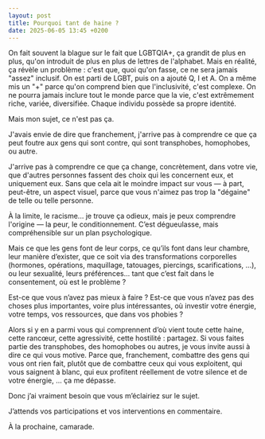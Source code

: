 ```yaml
---
layout: post
title: Pourquoi tant de haine ?
date: 2025-06-05 13:45 +0200
---
```


On fait souvent la blague sur le fait que LGBTQIA+, ça grandit de plus en plus, qu'on introduit de plus en plus de lettres de l'alphabet. Mais en réalité, ça révèle un problème : c'est que, quoi qu'on fasse, ce ne sera jamais "assez" inclusif. On est parti de LGBT, puis on a ajouté Q, I et A. On a même mis un "+" parce qu'on comprend bien que l'inclusivité, c'est complexe. On ne pourra jamais inclure tout le monde parce que la vie, c'est extrêmement riche, variée, diversifiée. Chaque individu possède sa propre identité.

Mais mon sujet, ce n'est pas ça.

J'avais envie de dire que franchement, j'arrive pas à comprendre ce que ça peut foutre aux gens qui sont contre, qui sont transphobes, homophobes, ou autre.

J'arrive pas à comprendre ce que ça change, concrètement, dans votre vie, que d'autres personnes fassent des choix qui les concernent eux, et uniquement eux. Sans que cela ait le moindre impact sur vous — à part, peut-être, un aspect visuel, parce que vous n'aimez pas trop la "dégaine" de telle ou telle personne.

À la limite, le racisme... je trouve ça odieux, mais je peux comprendre l'origine — la peur, le conditionnement. C’est dégueulasse, mais compréhensible sur un plan psychologique.

Mais ce que les gens font de leur corps, ce qu’ils font dans leur chambre, leur manière d’exister, que ce soit via des transformations corporelles (hormones, opérations, maquillage, tatouages, piercings, scarifications, ...), ou leur sexualité, leurs préférences... tant que c’est fait dans le consentement, où est le problème ?

Est-ce que vous n’avez pas mieux à faire ? Est-ce que vous n’avez pas des choses plus importantes, voire plus intéressantes, où investir votre énergie, votre temps, vos ressources, que dans vos phobies ?

Alors si y en a parmi vous qui comprennent d’où vient toute cette haine, cette rancœur, cette agressivité, cette hostilité : partagez. Si vous faites partie des transphobes, des homophobes ou autres, je vous invite aussi à dire ce qui vous motive. Parce que, franchement, combattre des gens qui vous ont rien fait, plutôt que de combattre ceux qui vous exploitent, qui vous saignent à blanc, qui eux profitent réellement de votre silence et de votre énergie, ... ça me dépasse.

Donc j’ai vraiment besoin que vous m’éclairiez sur le sujet.

J’attends vos participations et vos interventions en commentaire.

À la prochaine, camarade.
